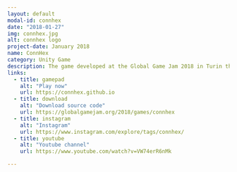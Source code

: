 ```yaml
---
layout: default
modal-id: connhex
date: "2018-01-27"
img: connhex.jpg
alt: connhex logo
project-date: January 2018
name: ConnHex
category: Unity Game
description: The game developed at the Global Game Jam 2018 in Turin that won the "best total global game" prize, the most ambitious of the event. The game uses the <a href="https://www.airconsole.com" target="_blank">AirConsole platform</a> to allow multiple player to join a session and use their smartphone as joypad. There are available the code of the event and the site with the last playable version.
links:
  - title: gamepad
    alt: "Play now"
    url: https://connhex.github.io
  - title: download
    alt: "Download source code"
    url: https://globalgamejam.org/2018/games/connhex
  - title: instagram
    alt: "Instagram"
    url: https://www.instagram.com/explore/tags/connhex/
  - title: youtube
    alt: "Youtube channel"
    url: https://www.youtube.com/watch?v=VW74erR6nMk

---
```

